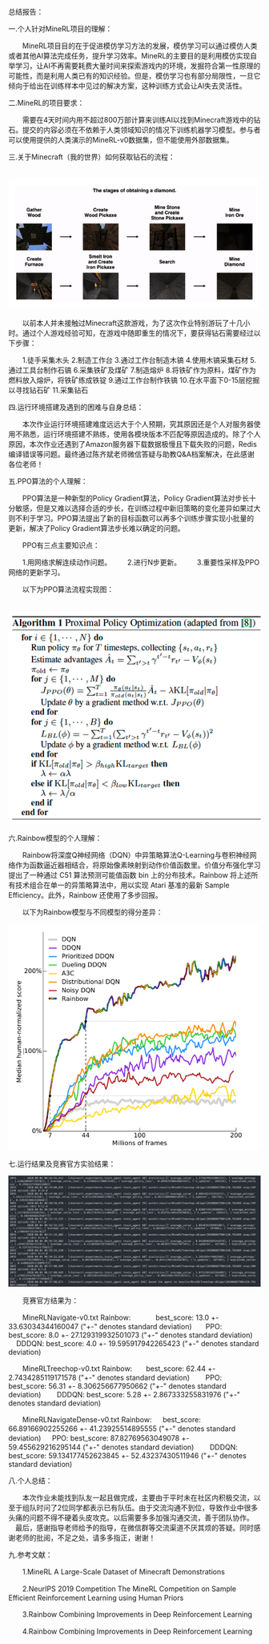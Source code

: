 总结报告：

一.个人针对MineRL项目的理解： 

　　MineRL项目目的在于促进模仿学习方法的发展，模仿学习可以通过模仿人类或者其他AI算法完成任务，提升学习效率。MineRL的主要目的是利用模仿实现自举学习，让AI不再需要耗费大量时间来探索游戏内的环境，发掘符合第一性原理的可能性，而是利用人类已有的知识经验。但是，模仿学习也有部分局限性，一旦它倾向于给出在训练样本中见过的解决方案，这种训练方式会让AI失去灵活性。


二.MineRL的项目要求：

　　需要在4天时间内用不超过800万部计算来训练AI以找到Minecraft游戏中的钻石。提交的内容必须在不依赖于人类领域知识的情况下训练机器学习模型。参与者可以使用提供的人类演示的MineRL-v0数据集，但不能使用外部数据集。


三.关于Minecraft（我的世界）如何获取钻石的流程：

　　　![Alt text](https://github.com/Kether-Jechidah/HW9/blob/master/%E7%90%86%E8%AE%BA%E5%85%AC%E5%BC%8F%E5%8F%8A%E7%AE%97%E6%B3%95%E6%B5%81%E7%A8%8B/%E5%AF%BB%E6%89%BE%E9%92%BB%E7%9F%B3%E6%B5%81%E7%A8%8B.png)
   
　　以前本人并未接触过Minecraft这款游戏，为了这次作业特别游玩了十几小时。通过个人游戏经验可知，在游戏中随即重生的情况下，要获得钻石需要经过以下步骤：　　　　
  
　　1.徒手采集木头
   2.制造工作台
   3.通过工作台制造木镐
   4.使用木镐采集石材
   5.通过工具台制作石镐
   6.采集铁矿及煤矿
   7.制造熔炉
   8.将铁矿作为原料，煤矿作为燃料放入熔炉，将铁矿练成铁锭
   9.通过工作台制作铁镐
   10.在水平面下0-15层挖掘以寻找钻石矿
   11.采集钻石


四.运行环境搭建及遇到的困难与自身总结：

　　本次作业运行环境搭建难度远远大于个人预期，究其原因还是个人对服务器使用不熟悉，运行环境搭建不熟练，使用各模块版本不匹配等原因造成的。除了个人原因，本次作业还遇到了Amazon服务器下载数据极慢且下载失败的问题，Redis编译错误等问题。最终通过陈齐斌老师微信答疑与助教Q&A档案解决，在此感谢各位老师！


五.PPO算法的个人理解：

　　PPO算法是一种新型的Policy Gradient算法，Policy Gradient算法对步长十分敏感，但是又难以选择合适的步长，在训练过程中新旧策略的变化差异如果过大则不利于学习。PPO算法提出了新的目标函数可以再多个训练步骤实现小批量的更新，解决了Policy Gradient算法步长难以确定的问题。
  
　　PPO有三点主要知识点：
      
　　1.用网络求解连续动作问题。
　　2.进行N步更新。
　　3.重要性采样及PPO网络的更新学习。       
  
　　以下为PPO算法流程实现图：
    
　　　![Alt text](https://github.com/Kether-Jechidah/HW9/blob/master/%E7%90%86%E8%AE%BA%E5%85%AC%E5%BC%8F%E5%8F%8A%E7%AE%97%E6%B3%95%E6%B5%81%E7%A8%8B/PPO%E7%AE%97%E6%B3%95%E6%B5%81%E7%A8%8B%E5%9B%BE.png)


六.Rainbow模型的个人理解：

　　Rainbow将深度Q神经网络（DQN）中异策略算法Q-Learning与卷积神经网络作为函数逼近器相结合，将原始像素映射到动作价值函数里。价值分布强化学习提出了一种通过 C51 算法预测可能值函数 bin 上的分布技术。Rainbow 将上述所有技术组合在单一的异策略算法中，用以实现 Atari 基准的最新 Sample Efficiency。此外，Rainbow 还使用了多步回报。 
    
　　以下为Rainbow模型与不同模型的得分差异：
    
![Alt text](https://github.com/Kether-Jechidah/HW9/blob/master/%E7%90%86%E8%AE%BA%E5%85%AC%E5%BC%8F%E5%8F%8A%E7%AE%97%E6%B3%95%E6%B5%81%E7%A8%8B/Rainbow%E7%AD%89%E6%A8%A1%E5%9E%8B%E5%BE%97%E5%88%86.png)


七.运行结果及竞赛官方实验结果：

![Alt text](https://github.com/Kether-Jechidah/HW9/blob/master/Result/PPO_Snapshot_Result.png)

　　竞赛官方结果为：
  
  　　MineRLNavigate-v0.txt Rainbow: 　
  　　best_score: 13.0 +- 33.63034344160047 ("+-" denotes standard deviation) 
      PPO: best_score: 8.0 +- 27.129319932501073 ("+-" denotes standard deviation) 
      DDDQN: best_score: 4.0 +- 19.595917942265423 ("+-" denotes standard deviation)

　　MineRLTreechop-v0.txt Rainbow:
      best_score: 62.44 +- 2.7434285119171578 ("+-" denotes standard deviation) 
      PPO: best_score: 56.31 +- 8.306256677950662 ("+-" denotes standard deviation) 
      DDDQN: best_score: 5.28 +- 2.867333255831976 ("+-" denotes standard deviation)

　　MineRLNavigateDense-v0.txt Rainbow: 　
      best_score: 66.89166902255266 +- 41.23925514895555 ("+-" denotes standard deviation)           　 
      PPO: best_score: 87.82769563049078 +- 59.455629216295144 ("+-" denotes standard deviation) 
      DDDQN: best_score: 59.134177452623845 +- 52.43237430511946 ("+-" denotes standard deviation)


八.个人总结：

　　本次作业未能找到队友一起且做完成，主要由于平时未在社区内积极交流，以至于组队时问了2位同学都表示已有队伍。由于交流沟通不到位，导致作业中很多头痛的问题不得不硬着头皮攻克。以后需要多多加强沟通交流，善于团队协作。
  　最后，感谢指导老师给予的指导，在微信群等交流渠道不厌其烦的答疑。同时感谢老师的批阅，不足之处，请多多指正，谢谢！


九.参考文献：

　　1.MineRL A Large-Scale Dataset of Minecraft Demonstrations
  
　　2.NeurIPS 2019 Competition The MineRL Competition on Sample Efficient Reinforcement Learning using Human Priors
   
　　3.Rainbow Combining Improvements in Deep Reinforcement Learning
   
　　4.Rainbow Combining Improvements in Deep Reinforcement Learning

